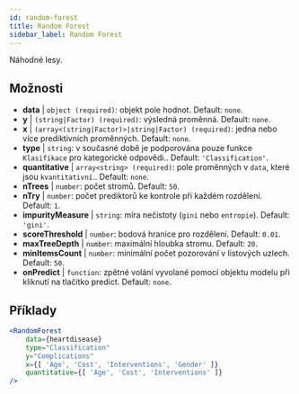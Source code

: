 ```yaml
---
id: random-forest
title: Random Forest
sidebar_label: Random Forest
---
```


Náhodné lesy.

## Možnosti

* __data__ | `object (required)`: objekt pole hodnot. Default: `none`.
* __y__ | `(string|Factor) (required)`: výsledná proměnná. Default: `none`.
* __x__ | `(array<(string|Factor)>|string|Factor) (required)`: jedna nebo více prediktivních proměnných. Default: `none`.
* __type__ | `string`: v současné době je podporována pouze funkce `Klasifikace` pro kategorické odpovědi.. Default: `'Classification'`.
* __quantitative__ | `array<string> (required)`: pole proměnných v `data`, které jsou `kvantitativní`.. Default: `none`.
* __nTrees__ | `number`: počet stromů. Default: `50`.
* __nTry__ | `number`: počet prediktorů ke kontrole při každém rozdělení. Default: `1`.
* __impurityMeasure__ | `string`: míra nečistoty (`gini` nebo `entropie`). Default: `'gini'`.
* __scoreThreshold__ | `number`: bodová hranice pro rozdělení. Default: `0.01`.
* __maxTreeDepth__ | `number`: maximální hloubka stromu. Default: `20`.
* __minItemsCount__ | `number`: minimální počet pozorování v listových uzlech. Default: `50`.
* __onPredict__ | `function`: zpětné volání vyvolané pomocí objektu modelu při kliknutí na tlačítko predict. Default: `none`.


## Příklady

```jsx live
<RandomForest 
    data={heartdisease} 
    type="Classification"
    y="Complications"
    x={[ 'Age', 'Cost', 'Interventions', 'Gender' ]}
    quantitative={[ 'Age', 'Cost', 'Interventions' ]}
/>
```

